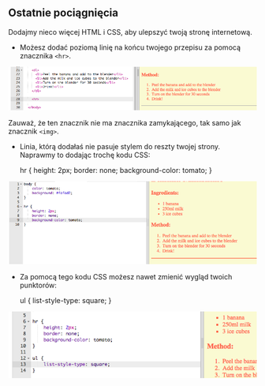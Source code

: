 ## Ostatnie pociągnięcia

Dodajmy nieco więcej HTML i CSS, aby ulepszyć twoją stronę internetową.

+ Możesz dodać poziomą linię na końcu twojego przepisu za pomocą znacznika `<hr>`.

![zrzut ekranu](images/recipe-hr.png)

Zauważ, że ten znacznik nie ma znacznika zamykającego, tak samo jak znacznik `<img>`.

+ Linia, którą dodałaś nie pasuje stylem do reszty twojej strony. Naprawmy to dodając trochę kodu CSS:

    hr {
        height: 2px;
        border: none;
        background-color: tomato;
    }
    

![zrzut ekranu](images/recipe-hr-css.png)

+ Za pomocą tego kodu CSS możesz nawet zmienić wygląd twoich punktorów:

    ul {
        list-style-type: square;
    }
    

![zrzut ekranu](images/recipe-ul-css.png)